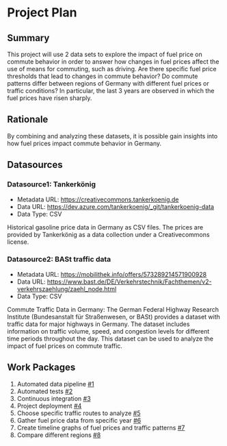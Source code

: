 # Project Plan

## Summary

This project will use 2 data sets to explore the impact of fuel price on commute behavior in order to answer
how changes in fuel prices affect the use of means for commuting, such as driving. Are there specific 
fuel price thresholds that lead to changes in commute behavior? Do commute patterns differ between regions
of Germany with different fuel prices or traffic conditions? In particular, the last 3 years are observed 
in which the fuel prices have risen sharply.

## Rationale

By combining and analyzing these datasets, it is possible gain insights into how fuel prices impact 
commute behavior in Germany.

## Datasources

### Datasource1: Tankerkönig  
* Metadata URL: https://creativecommons.tankerkoenig.de
* Data URL: https://dev.azure.com/tankerkoenig/_git/tankerkoenig-data
* Data Type: CSV

Historical gasoline price data in Germany as CSV files. The prices are provided by Tankerkönig as a data collection under a Creativecommons license.

### Datasource2: BASt traffic data
* Metadata URL: https://mobilithek.info/offers/573289214571900928
* Data URL: https://www.bast.de/DE/Verkehrstechnik/Fachthemen/v2-verkehrszaehlung/zaehl_node.html
* Data Type: CSV

Commute Traffic Data in Germany: The German Federal Highway Research Institute (Bundesanstalt für Straßenwesen, or BASt) provides a dataset with traffic data for major highways in Germany. The dataset includes information on traffic volume, speed, and congestion levels for different time periods throughout the day. This dataset can be used to analyze the impact of fuel prices on commute traffic.


## Work Packages

1.  Automated data pipeline [#1][i1]
2.  Automated tests [#2][i2]
3.  Continuous integration [#3][i3]
4.  Project deployment [#4][i4]
5.  Choose specific traffic routes to analyze [#5][i5]
6.  Gather fuel price data from specific year [#6][i6]
7.  Create timeline graphs of fuel prices and traffic patterns [#7][i7]
8.  Compare different regions [#8][i8]

[i1]: https://github.com/EmreR7/2023-amse-template/issues/1
[i2]: https://github.com/EmreR7/2023-amse-template/issues/2
[i3]: https://github.com/EmreR7/2023-amse-template/issues/3
[i4]: https://github.com/EmreR7/2023-amse-template/issues/4
[i5]: https://github.com/EmreR7/2023-amse-template/issues/5
[i6]: https://github.com/EmreR7/2023-amse-template/issues/6
[i7]: https://github.com/EmreR7/2023-amse-template/issues/7
[i8]: https://github.com/EmreR7/2023-amse-template/issues/8
